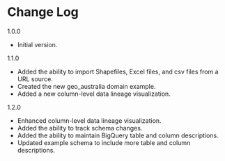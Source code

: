 # Change Log

1.0.0
- Initial version.

1.1.0
  - Added the ability to import Shapefiles, Excel files, and csv files from a URL source.
  - Created the new geo_australia domain example.
  - Added a new column-level data lineage visualization. 

1.2.0
  - Enhanced column-level data lineage visualization. 
  - Added the ability to track schema changes.
  - Added the ability to maintain BigQuery table and column descriptions.
  - Updated example schema to include more table and column descriptions.   
